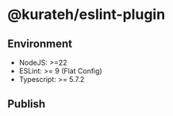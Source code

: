# @kurateh/eslint-plugin

## Environment
- NodeJS: >=22
- ESLint: >= 9 (Flat Config)
- Typescript: >= 5.7.2

## Publish
